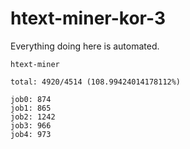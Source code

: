 # htext-miner-kor-3

Everything doing here is automated.

```
htext-miner

total: 4920/4514 (108.99424014178112%)

job0: 874
job1: 865
job2: 1242
job3: 966
job4: 973
```